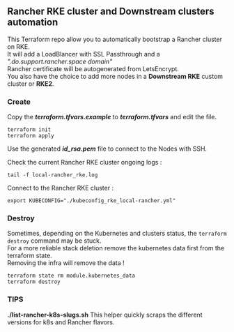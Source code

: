 ## Rancher RKE cluster and Downstream clusters automation

This Terraform repo allow you to automatically bootstrap a Rancher cluster on RKE.  
It will add a LoadBlancer with SSL Passthrough and a *".do.support.rancher.space domain"*  
Rancher certificate will be autogenerated from LetsEncrypt.  
You also have the choice to add more nodes in a **Downstream RKE** custom cluster or **RKE2**.  


### Create

Copy the ***terraform.tfvars.example*** to ***terraform.tfvars*** and edit the file.  
  
```
terraform init  
terraform apply  
```  
  
Use the generated ***id_rsa.pem*** file to connect to the Nodes with SSH.  
  
Check the current Rancher RKE cluster ongoing logs :  
```
tail -f local-rancher_rke.log  
```  
  
Connect to the Rancher RKE cluster :  
```
export KUBECONFIG="./kubeconfig_rke_local-rancher.yml"  
```  
  

### Destroy

Sometimes, depending on the Kubernetes and clusters status, the `terraform destroy` command may be stuck.  
For a more reliable stack deletion remove the kubernetes data first from the terraform state.  
Removing the infra will remove the data !  
  
```
terraform state rm module.kubernetes_data
terraform destroy
```  

### TIPS

**./list-rancher-k8s-slugs.sh**
This helper quickly scraps the different versions for k8s and Rancher flavors.

